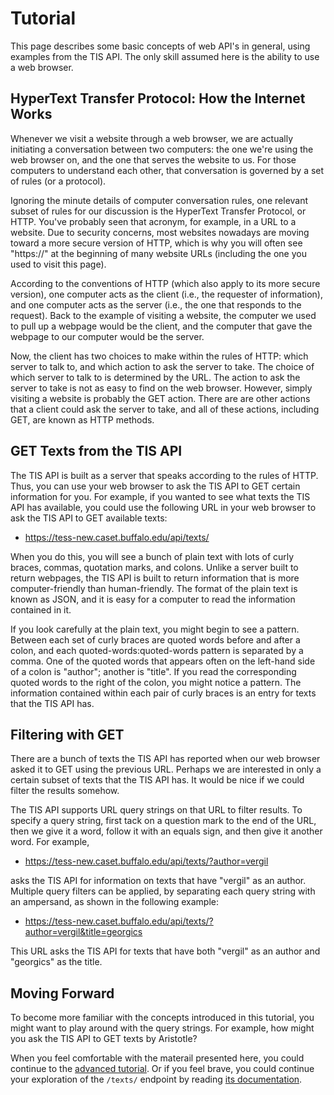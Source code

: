 # Tutorial

This page describes some basic concepts of web API's in general, using examples from the TIS API.  The only skill assumed here is the ability to use a web browser.

## HyperText Transfer Protocol:  How the Internet Works

Whenever we visit a website through a web browser, we are actually initiating a conversation between two computers:  the one we're using the web browser on, and the one that serves the website to us.  For those computers to understand each other, that conversation is governed by a set of rules (or a protocol).

Ignoring the minute details of computer conversation rules, one relevant subset of rules for our discussion is the HyperText Transfer Protocol, or HTTP.  You've probably seen that acronym, for example, in a URL to a website.  Due to security concerns, most websites nowadays are moving toward a more secure version of HTTP, which is why you will often see "https://" at the beginning of many website URLs (including the one you used to visit this page).

According to the conventions of HTTP (which also apply to its more secure version), one computer acts as the client (i.e., the requester of information), and one computer acts as the server (i.e., the one that responds to the request).  Back to the example of visiting a website, the computer we used to pull up a webpage would be the client, and the computer that gave the webpage to our computer would be the server.

Now, the client has two choices to make within the rules of HTTP:  which server to talk to, and which action to ask the server to take.  The choice of which server to talk to is determined by the URL.  The action to ask the server to take is not as easy to find on the web browser.  However, simply visiting a website is probably the GET action.  There are are other actions that a client could ask the server to take, and all of these actions, including GET, are known as HTTP methods.

## GET Texts from the TIS API

The TIS API is built as a server that speaks according to the rules of HTTP.  Thus, you can use your web browser to ask the TIS API to GET certain information for you.  For example, if you wanted to see what texts the TIS API has available, you could use the following URL in your web browser to ask the TIS API to GET available texts:

  * <https://tess-new.caset.buffalo.edu/api/texts/>

When you do this, you will see a bunch of plain text with lots of curly braces, commas, quotation marks, and colons.  Unlike a server built to return webpages, the TIS API is built to return information that is more computer-friendly than human-friendly.  The format of the plain text is known as JSON, and it is easy for a computer to read the information contained in it.

If you look carefully at the plain text, you might begin to see a pattern.  Between each set of curly braces are quoted words before and after a colon, and each quoted-words:quoted-words pattern is separated by a comma.  One of the quoted words that appears often on the left-hand side of a colon is "author"; another is "title".  If you read the corresponding quoted words to the right of the colon, you might notice a pattern.  The information contained within each pair of curly braces is an entry for texts that the TIS API has.

## Filtering with GET

There are a bunch of texts the TIS API has reported when our web browser asked it to GET using the previous URL.  Perhaps we are interested in only a certain subset of texts that the TIS API has.  It would be nice if we could filter the results somehow.

The TIS API supports URL query strings on that URL to filter results.  To specify a query string, first tack on a question mark to the end of the URL, then we give it a word, follow it with an equals sign, and then give it another word.  For example,

  * <https://tess-new.caset.buffalo.edu/api/texts/?author=vergil>

asks the TIS API for information on texts that have "vergil" as an author.  Multiple query filters can be applied, by separating each query string with an ampersand, as shown in the following example:

  * <https://tess-new.caset.buffalo.edu/api/texts/?author=vergil&title=georgics>

This URL asks the TIS API for texts that have both "vergil" as an author and "georgics" as the title.

## Moving Forward

To become more familiar with the concepts introduced in this tutorial, you might want to play around with the query strings.  For example, how might you ask the TIS API to GET texts by Aristotle?

When you feel comfortable with the materail presented here, you could continue to the [advanced tutorial](advanced-tutorial.md).  Or if you feel brave, you could continue your exploration of the `/texts/` endpoint by reading [its documentation](../endpoints/texts.md).
